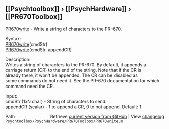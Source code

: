 ## [[Psychtoolbox]] &#8250; [[PsychHardware]] &#8250; [[PR670Toolbox]]

[PR670write](PR670write) - Write a string of characters to the PR-670.  
  
Syntax:  
[PR670write](PR670write)(cmdStr)  
[PR670write](PR670write)(cmdStr, appendCR)  
  
Description:  
Writes a string of characters to the PR-670.  By default, it appends a  
carriage return (CR) to the end of the string.  Note that if the CR is  
already there, it won't be appended. The CR can be disabled as  
some commands do not need it.  See the PR-670 documentation for which  
command need the CR.  
  
Input:  
cmdStr (1xN char) - String of characters to send.  
appendCR (scalar) - 1 to append a CR, 0 to not append.  Default: 1  




<div class="code_header" style="text-align:right;">
  <span style="float:left;">Path&nbsp;&nbsp;</span> <span class="counter">Retrieve <a href=
  "https://raw.github.com/Psychtoolbox-3/Psychtoolbox-3/beta/Psychtoolbox/PsychHardware/PR670Toolbox/PR670write.m">current version from GitHub</a> | View <a href=
  "https://github.com/Psychtoolbox-3/Psychtoolbox-3/commits/beta/Psychtoolbox/PsychHardware/PR670Toolbox/PR670write.m">changelog</a></span>
</div>
<div class="code">
  <code>Psychtoolbox/PsychHardware/PR670Toolbox/PR670write.m</code>
</div>

